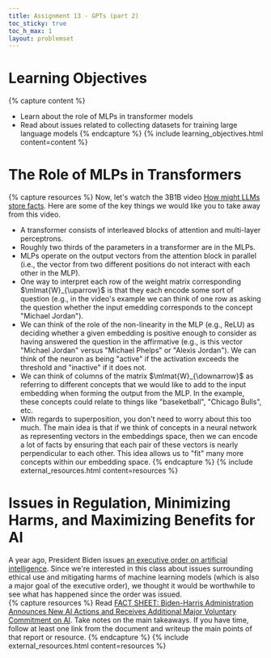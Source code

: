 ```yaml
---
title: Assignment 13 - GPTs (part 2)
toc_sticky: true
toc_h_max: 1
layout: problemset
---
```


# Learning Objectives

{% capture content %}
* Learn about the role of MLPs in transformer models
* Read about issues related to collecting datasets for training large language models
{% endcapture %}
{% include learning_objectives.html content=content %}

# The Role of MLPs in Transformers

{% capture resources %}
Now, let's watch the 3B1B video [How might LLMs store facts](https://www.youtube.com/watch?v=9-Jl0dxWQs8).  Here are some of the key things we would like you to take away from this video.
* A transformer consists of interleaved blocks of attention and multi-layer perceptrons.
* Roughly two thirds of the parameters in a transformer are in the MLPs.
* MLPs operate on the output vectors from the attention block in parallel (i.e., the vector from two different positions do not interact with each other in the MLP).
* One way to interpret each row of the weight matrix corresponding $\mlmat{W}_{\uparrow}$ is that they each encode some sort of question (e.g., in the video's example we can think of one row as asking the question whether the input emedding corresponds to the concept "Michael Jordan").
* We can think of the role of the non-linearity in the MLP (e.g., ReLU) as deciding whether a given embedding is positive enough to consider as having answered the question in the affirmative (e.g., is this vector "Michael Jordan" versus "Michael Phelps" or "Alexis Jordan").  We can think of the neuron as being "active" if the activation exceeds the threshold and "inactive" if it does not.
* We can think of columns of the matrix $\mlmat{W}_{\downarrow}$ as referring to different concepts that we would like to add to the input embedding when forming the output from the MLP.  In the example, these concepts could relate to things like "baseketball", "Chicago Bulls", etc.
* With regards to superposition, you don't need to worry about this too much.  The main idea is that if we think of concepts in a neural network as representing vectors in the embeddings space, then we can encode a lot of facts by ensuring that each pair of these vectors is nearly perpendicular to each other.  This idea allows us to "fit" many more concepts within our embedding space.
{% endcapture %}
{% include external_resources.html content=resources %}

# Issues in Regulation, Minimizing Harms, and Maximizing Benefits for AI

A year ago, President Biden issues [an executive order on artificial intelligence](https://www.whitehouse.gov/briefing-room/statements-releases/2023/10/30/fact-sheet-president-biden-issues-executive-order-on-safe-secure-and-trustworthy-artificial-intelligence/).  Since we're interested in this class about issues surrounding ethical use and mitigating harms of machine learning models (which is also a major goal of the executive order), we thought it would be worthwhile to see what has happened since the order was issued.  
{% capture resources %}
Read [FACT SHEET: Biden-⁠Harris Administration Announces New AI Actions and Receives Additional Major Voluntary Commitment on AI](https://www.whitehouse.gov/briefing-room/statements-releases/2024/07/26/fact-sheet-biden-harris-administration-announces-new-ai-actions-and-receives-additional-major-voluntary-commitment-on-ai/).  Take notes on the main takeaways.  If you have time, follow at least one link from the document and writeup the main points of that report or resource.
{% endcapture %}
{% include external_resources.html content=resources %}